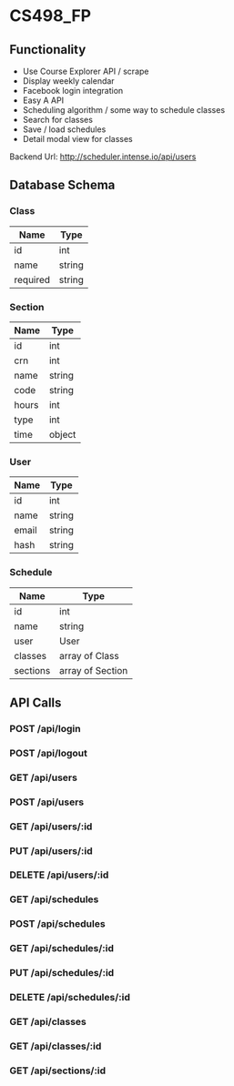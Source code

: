 # CS498_FP

## Functionality
* Use Course Explorer API / scrape
* Display weekly calendar
* Facebook login integration
* Easy A API
* Scheduling algorithm / some way to schedule classes
* Search for classes
* Save / load schedules
* Detail modal view for classes

Backend Url: http://scheduler.intense.io/api/users

## Database Schema

### Class
|Name|Type|
|---|---|
|id|int|
|name|string|
|required|string|

### Section
|Name|Type|
|---|---|
|id|int|
|crn|int|
|name|string|
|code|string|
|hours|int|
|type|int|
|time|object|

### User
|Name|Type|
|---|---|
|id|int|
|name|string|
|email|string|
|hash|string|

### Schedule
|Name|Type|
|---|---|
|id|int|
|name|string|
|user|User|
|classes|array of Class|
|sections|array of Section|

## API Calls

### POST /api/login

### POST /api/logout

### GET /api/users

### POST /api/users

### GET /api/users/:id

### PUT /api/users/:id

### DELETE /api/users/:id

### GET /api/schedules

### POST /api/schedules

### GET /api/schedules/:id

### PUT /api/schedules/:id

### DELETE /api/schedules/:id

### GET /api/classes

### GET /api/classes/:id

### GET /api/sections/:id
